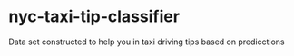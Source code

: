 # nyc-taxi-tip-classifier
 Data set constructed to help you in taxi driving tips based on predicctions
